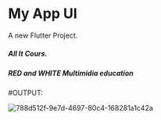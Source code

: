 # My App UI
A new Flutter Project.
##### All It Cours.
##### RED and WHITE Multimidia education 


#OUTPUT:

![788d512f-9e7d-4697-80c4-168281a1c42a](https://github.com/iamtanvibhungaliya/dartflutter/assets/152176484/7fdfb254-4ecf-4047-b300-28c4a56ce571)
